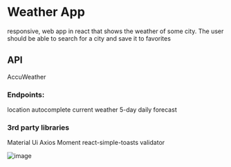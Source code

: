 # Weather App

responsive, web app in react that shows the weather of some city. 
The user should be able to search for a city and save it to favorites

## API
AccuWeather
### Endpoints:
location autocomplete
current weather
5-day daily forecast

### 3rd party libraries
Material Ui
Axios
Moment
react-simple-toasts
validator

![image](https://user-images.githubusercontent.com/77960372/114025676-0e691100-987e-11eb-8a3b-95ba90d43f34.png)
